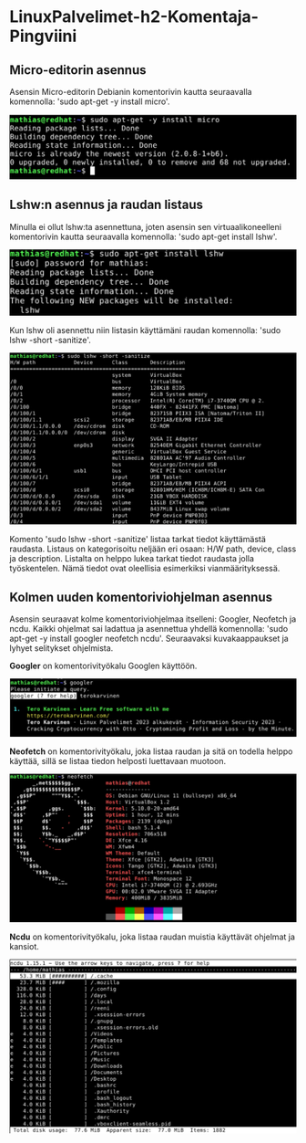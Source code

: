 # LinuxPalvelimet-h2-Komentaja-Pingviini

## Micro-editorin asennus
Asensin Micro-editorin Debianin komentorivin kautta seuraavalla komennolla: 'sudo apt-get -y install micro'.

![Add file: Upload](micro-install.png)

## Lshw:n asennus ja raudan listaus
Minulla ei ollut lshw:ta asennettuna, joten asensin sen virtuaalikoneelleni komentorivin kautta seuraavalla komennolla: 'sudo apt-get install lshw'.

![Add file: Upload](lshw-install.png)

Kun lshw oli asennettu niin listasin käyttämäni raudan komennolla: 'sudo lshw -short -sanitize'.

![Add file: Upload](KoneenRauta.png)

Komento 'sudo lshw -short -sanitize' listaa tarkat tiedot käyttämästä raudasta. Listaus on kategorisoitu neljään eri osaan: H/W path, device, class ja description. Listalta on helppo lukea tarkat tiedot raudasta jolla työskentelen. Nämä tiedot ovat oleellisia esimerkiksi vianmäärityksessä. 

## Kolmen uuden komentoriviohjelman asennus
Asensin seuraavat kolme komentoriviohjelmaa itselleni: Googler, Neofetch ja ncdu. Kaikki ohjelmat sai ladattua ja asennettua yhdellä komennolla: 'sudo apt-get -y install googler neofetch ncdu'. Seuraavaksi kuvakaappaukset ja lyhyet selitykset ohjelmista.

**Googler** on komentorivityökalu Googlen käyttöön.

![Add file: Upload](googler.png)

**Neofetch** on komentorivityökalu, joka listaa raudan ja sitä on todella helppo käyttää, sillä se listaa tiedon helposti luettavaan muotoon.

![Add file: Upload](neofetch.png)

**Ncdu** on komentorivityökalu, joka listaa raudan muistia käyttävät ohjelmat ja kansiot. 

![Add file: Upload](ncdu.png)


